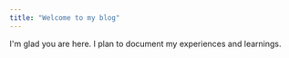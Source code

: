 ```yaml
---
title: "Welcome to my blog"
---
```


I'm glad you are here. I plan to document my experiences and learnings.

